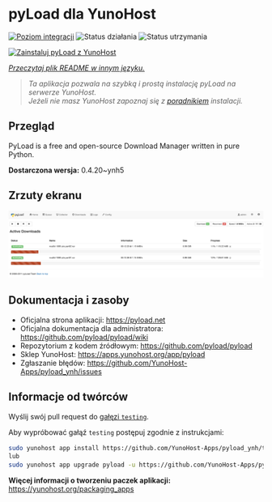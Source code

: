 <!--
To README zostało automatycznie wygenerowane przez <https://github.com/YunoHost/apps/tree/master/tools/readme_generator>
Nie powinno być ono edytowane ręcznie.
-->

# pyLoad dla YunoHost

[![Poziom integracji](https://apps.yunohost.org/badge/integration/pyload)](https://ci-apps.yunohost.org/ci/apps/pyload/)
![Status działania](https://apps.yunohost.org/badge/state/pyload)
![Status utrzymania](https://apps.yunohost.org/badge/maintained/pyload)

[![Zainstaluj pyLoad z YunoHost](https://install-app.yunohost.org/install-with-yunohost.svg)](https://install-app.yunohost.org/?app=pyload)

*[Przeczytaj plik README w innym języku.](./ALL_README.md)*

> *Ta aplikacja pozwala na szybką i prostą instalację pyLoad na serwerze YunoHost.*  
> *Jeżeli nie masz YunoHost zapoznaj się z [poradnikiem](https://yunohost.org/install) instalacji.*

## Przegląd

PyLoad is a free and open-source Download Manager written in pure Python.


**Dostarczona wersja:** 0.4.20~ynh5

## Zrzuty ekranu

![Zrzut ekranu z pyLoad](./doc/screenshots/sample.png)

## Dokumentacja i zasoby

- Oficjalna strona aplikacji: <https://pyload.net>
- Oficjalna dokumentacja dla administratora: <https://github.com/pyload/pyload/wiki>
- Repozytorium z kodem źródłowym: <https://github.com/pyload/pyload>
- Sklep YunoHost: <https://apps.yunohost.org/app/pyload>
- Zgłaszanie błędów: <https://github.com/YunoHost-Apps/pyload_ynh/issues>

## Informacje od twórców

Wyślij swój pull request do [gałęzi `testing`](https://github.com/YunoHost-Apps/pyload_ynh/tree/testing).

Aby wypróbować gałąź `testing` postępuj zgodnie z instrukcjami:

```bash
sudo yunohost app install https://github.com/YunoHost-Apps/pyload_ynh/tree/testing --debug
lub
sudo yunohost app upgrade pyload -u https://github.com/YunoHost-Apps/pyload_ynh/tree/testing --debug
```

**Więcej informacji o tworzeniu paczek aplikacji:** <https://yunohost.org/packaging_apps>
